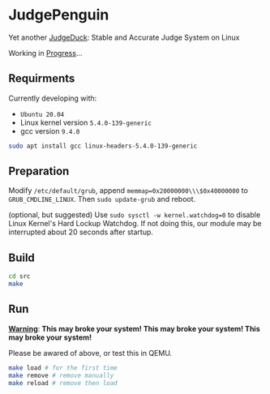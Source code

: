 # JudgePenguin

Yet another [JudgeDuck](https://github.com/JudgeDuck/JudgeDuck-OS): Stable and Accurate Judge System on Linux

Working in [Progress](https://cloud.tsinghua.edu.cn/d/7b2140b488fc41d8a34e/)...

## Requirments

Currently developing with:

- `Ubuntu 20.04`
- Linux kernel version `5.4.0-139-generic`
- gcc version `9.4.0`


```bash
sudo apt install gcc linux-headers-5.4.0-139-generic
```

## Preparation

Modify `/etc/default/grub`, append `memmap=0x20000000\\\$0x40000000` to `GRUB_CMDLINE_LINUX`. Then `sudo update-grub` and reboot.

(optional, but suggested) Use `sudo sysctl -w kernel.watchdog=0` to disable Linux Kernel's Hard Lockup Watchdog. If not doing this, our module may be interrupted about 20 seconds after startup. 

## Build

```bash
cd src
make
```

## Run

<u>**Warning**</u>: **This may broke your system! This may broke your system! This may broke your system!**

Please be awared of above, or test this in QEMU.

```bash
make load # for the first time
make remove # remove manually
make reload # remove then load
```